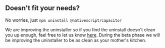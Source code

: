 ## Doesn't fit your needs?

No worries, just `npm uninstall @nativescript/capacitor`

We are improving the uninstaller so if you find the uninstall doesn't clean you up enough, feel free to let us know [here](https://github.com/NativeScript/NativeScript/issues). During the beta phase we will be improving the uninstaller to be as clean as your mother's kitchen.